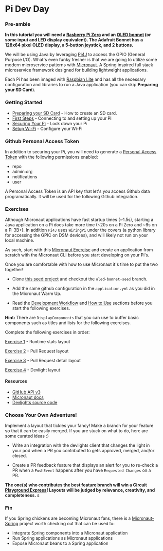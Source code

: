 # Pi Dev Day

### Pre-amble

__In this tutorial you will need a [Rasberry Pi Zero](https://www.raspberrypi.org/products/raspberry-pi-zero-w/) and an [OLED bonnet](https://www.adafruit.com/product/3531) (or some input and LED display equivalent). The Adafruit Bonnet has a 128x64 pixel OLED display, a 5-button joystick, and 2 buttons.__

We will be using Java by leveraging [Pi4J](http://pi4j.com/) to access the GPIO (General Purpose I/O). What's even funky fresher is that we are going to utilize some modern microservice patterns with [Micronaut](http://Micronaut.io/). A Spring inspired full stack microservice framework designed for building lightweight applications.

Each Pi has been imaged with [Raspbian Lite](https://www.raspberrypi.org) and has all the necessary configuration and libraries to run a Java application (you can skip **Preparing your SD Card**).

### Getting Started

* [Preparing your SD Card](docs/prepare-sd.md) - How to create an SD card.
* [First Steps](docs/first-steps.md) - Connecting to and setting up your Pi
* [Securing Your Pi](docs/secure-ssh.md) - Lock down your Pi
* [Setup Wi-Fi](docs/wifi.md) - Configure your Wi-Fi

### Github Personal Access Token

In addition to securing your Pi, you will need to generate a [Personal Access Token](https://github.com/settings/tokens) with the following permissions enabled:
* repo
* admin:org
* notifications
* user

A Personal Access Token is an API key that let's you access Github data programatically. It will be used for the following Github integration.

### Exercises

Although Micronaut applications have fast startup times (~1.5s), starting a Java application on a Pi does take more time (~20s on a Pi Zero and ~8s on a Pi 3B+).
In addition `Pi4J` uses `WiringPi` under the covers (a python library for accessing the GPIO on DSM devices), and will likely not run on your local machine. 

As such, start with this [Micronaut Exercise](docs/micronaut-exercise.md) and create an application from scratch with the Micronaut CLI before you start developing on your Pi's. 

Once you are comfortable with how to use Micronaut it's time to put the two together!

* Clone [this seed project](https://github.com/jtoplak/pi-naut) and checkout the `oled-bonnet-seed` branch.

* Add the same github configuration in the `application.yml` as you did in the Micronaut Warm Up.

* Read the [Development Workflow]() and [How to Use]() sections before you start the following exercises.

__Hint:__ There are `DisplayComponents` that you can use to buffer basic components such as titles and lists for the following exercises.

Complete the following exercises in order:

[Exercise 1](docs/exercise-1.md) - Runtime stats layout

[Exercise 2](docs/exercise-2.md) - Pull Request layout

[Exercise 3](docs/exercise-3.md) - Pull Request detail layout

[Exercise 4](docs/exercise-4.md) - Devlight layout

#### Resources

* [GitHub API v3](https://developer.github.com/v3/)
* [Micronaut docs](https://docs.Micronaut.io/latest/guide/index.html)
* [Devlights source code](https://github.com/jtoplak/devlights)

### Choose Your Own Adventure!

Implement a layout that tickles your fancy! Make a branch for your feature so that it can be easily merged. If you are stuck on what to do, here are some curated ideas :)

* Write an integration with the devlights client that changes the light in your pod when a PR you contributed to gets approved, merged, and/or closed.

* Create a PR feedback feature that displays an alert for you to re-check a PR when a `PushEvent` happens after you have `Requested Changes` on a PR.

**The one(s) who contributes the best feature branch will win a [Circuit Playground Express](https://www.adafruit.com/product/3333)! Layouts will be judged by relevance, creativity, and completeness.**
s
### Fin

If you Spring chickens are becoming Micronaut fans, there is a [Micronaut-Spring](https://github.com/Micronaut-projects/Micronaut-spring) project worth checking out that can be used to: 

* Integrate Spring components into a Micronaut application
* Run Spring applications as Micronaut applications
* Expose Micronaut beans to a Spring application
